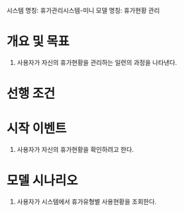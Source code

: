 시스템 명칭: 휴가관리시스템-미니
모델 명칭:  휴가현황 관리

# 개요 및 목표
1. 사용자가 자신의 휴가현황을 관리하는 일련의 과정을 나타낸다.

# 선행 조건


# 시작 이벤트
1. 사용자가 자신의 휴가현황을 확인하려고 한다.

# 모델 시나리오
1. 사용자가 시스템에서 휴가유형별 사용현황을 조회한다.